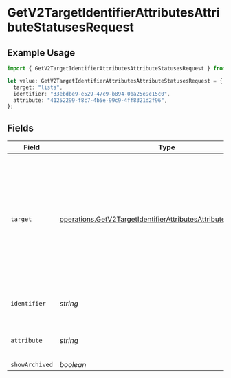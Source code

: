 # GetV2TargetIdentifierAttributesAttributeStatusesRequest

## Example Usage

```typescript
import { GetV2TargetIdentifierAttributesAttributeStatusesRequest } from "attio-js/models/operations/getv2targetidentifierattributesattributestatuses.js";

let value: GetV2TargetIdentifierAttributesAttributeStatusesRequest = {
  target: "lists",
  identifier: "33ebdbe9-e529-47c9-b894-0ba25e9c15c0",
  attribute: "41252299-f8c7-4b5e-99c9-4ff8321d2f96",
};
```

## Fields

| Field                                                                                                                                                  | Type                                                                                                                                                   | Required                                                                                                                                               | Description                                                                                                                                            | Example                                                                                                                                                |
| ------------------------------------------------------------------------------------------------------------------------------------------------------ | ------------------------------------------------------------------------------------------------------------------------------------------------------ | ------------------------------------------------------------------------------------------------------------------------------------------------------ | ------------------------------------------------------------------------------------------------------------------------------------------------------ | ------------------------------------------------------------------------------------------------------------------------------------------------------ |
| `target`                                                                                                                                               | [operations.GetV2TargetIdentifierAttributesAttributeStatusesTarget](../../models/operations/getv2targetidentifierattributesattributestatusestarget.md) | :heavy_check_mark:                                                                                                                                     | Whether the attribute is on an object or a list. Please note that the company and people objects do not support status attributes at this time.        | lists                                                                                                                                                  |
| `identifier`                                                                                                                                           | *string*                                                                                                                                               | :heavy_check_mark:                                                                                                                                     | N/A                                                                                                                                                    | 33ebdbe9-e529-47c9-b894-0ba25e9c15c0                                                                                                                   |
| `attribute`                                                                                                                                            | *string*                                                                                                                                               | :heavy_check_mark:                                                                                                                                     | N/A                                                                                                                                                    | 41252299-f8c7-4b5e-99c9-4ff8321d2f96                                                                                                                   |
| `showArchived`                                                                                                                                         | *boolean*                                                                                                                                              | :heavy_minus_sign:                                                                                                                                     | N/A                                                                                                                                                    | true                                                                                                                                                   |